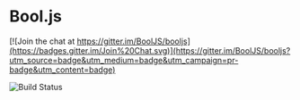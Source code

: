 # Bool.js

[![Join the chat at https://gitter.im/BoolJS/booljs](https://badges.gitter.im/Join%20Chat.svg)](https://gitter.im/BoolJS/booljs?utm_source=badge&utm_medium=badge&utm_campaign=pr-badge&utm_content=badge)

![Build Status](https://codeship.com/projects/39af8de0-db3c-0132-e370-5ad94843e341/status?branch=master)
